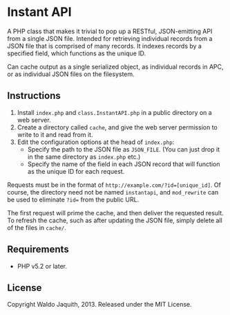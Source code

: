 # Instant API

A PHP class that makes it trivial to pop up a RESTful, JSON-emitting API from a single JSON file. Intended for retrieving individual records from a JSON file that is comprised of many records. It indexes records by a specified field, which functions as the unique ID.

Can cache output as a single serialized object, as individual records in APC, or as individual JSON files on the filesystem.

## Instructions
1. Install `index.php` and `class.InstantAPI.php` in a public directory on a web server.
1. Create a directory called `cache`, and give the web server permission to write to it and read from it.
1. Edit the configuration options at the head of `index.php`:
    * Specify the path to the JSON file as `JSON_FILE`. (You can just drop it in the same directory as `index.php` etc.)
    * Specify the name of the field in each JSON record that will function as the unique ID for each request.

Requests must be in the format of `http://example.com/?id=[unique_id]`. Of course, the directory need not be named `instantapi`, and `mod_rewrite` can be used to eliminate `?id=` from the public URL.

The first request will prime the cache, and then deliver the requested result. To refresh the cache, such as after updating the JSON file, simply delete all of the files in `cache/`.

## Requirements
* PHP v5.2 or later.

## License
Copyright Waldo Jaquith, 2013. Released under the MIT License.